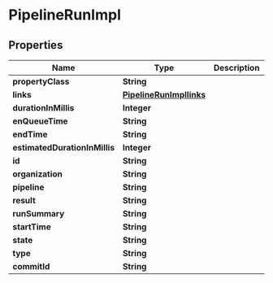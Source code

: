 

# PipelineRunImpl


## Properties

Name | Type | Description | Notes
------------ | ------------- | ------------- | -------------
**propertyClass** | **String** |  |  [optional]
**links** | [**PipelineRunImpllinks**](PipelineRunImpllinks.md) |  |  [optional]
**durationInMillis** | **Integer** |  |  [optional]
**enQueueTime** | **String** |  |  [optional]
**endTime** | **String** |  |  [optional]
**estimatedDurationInMillis** | **Integer** |  |  [optional]
**id** | **String** |  |  [optional]
**organization** | **String** |  |  [optional]
**pipeline** | **String** |  |  [optional]
**result** | **String** |  |  [optional]
**runSummary** | **String** |  |  [optional]
**startTime** | **String** |  |  [optional]
**state** | **String** |  |  [optional]
**type** | **String** |  |  [optional]
**commitId** | **String** |  |  [optional]



